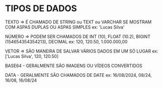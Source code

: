 # TIPOS DE DADOS

TEXTO => É CHAMADO DE STRING ou TEXT ou VARCHAR
SE MOSTRAM COM ASPAS DUPLAS OU ASPAS SIMPLES
ex: 'Lucas Silva'

NÚMERO => PODEM SER CHAMADOS DE INT (10), FLOAT (10.2), BIGINT (154654354354213), DECIMAL
ex: 120, 120.50, 1.000.000,00

VETOR => SÃO MANEIRA DE SALVAR VÁRIOS DADOS EM UM SÓ LUGAR
ex: ['Lucas Silva', 120, 120.50]

BASE64 - GERALMENTE SÃO IMAGENS OU VÍDEOS CONVERTIDOS

DATA - GERALMENTE SÃO CHAMADOS DE DATE
ex: 16/08/2024, 08/24, 16/08, 16/08/24
